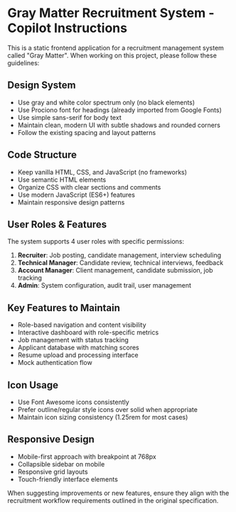 <!-- Use this file to provide workspace-specific custom instructions to Copilot. For more details, visit https://code.visualstudio.com/docs/copilot/copilot-customization#_use-a-githubcopilotinstructionsmd-file -->

# Gray Matter Recruitment System - Copilot Instructions

This is a static frontend application for a recruitment management system called "Gray Matter". When working on this project, please follow these guidelines:

## Design System
- Use gray and white color spectrum only (no black elements)
- Use Prociono font for headings (already imported from Google Fonts)
- Use simple sans-serif for body text
- Maintain clean, modern UI with subtle shadows and rounded corners
- Follow the existing spacing and layout patterns

## Code Structure
- Keep vanilla HTML, CSS, and JavaScript (no frameworks)
- Use semantic HTML elements
- Organize CSS with clear sections and comments
- Use modern JavaScript (ES6+) features
- Maintain responsive design patterns

## User Roles & Features
The system supports 4 user roles with specific permissions:
1. **Recruiter**: Job posting, candidate management, interview scheduling
2. **Technical Manager**: Candidate review, technical interviews, feedback
3. **Account Manager**: Client management, candidate submission, job tracking
4. **Admin**: System configuration, audit trail, user management

## Key Features to Maintain
- Role-based navigation and content visibility
- Interactive dashboard with role-specific metrics
- Job management with status tracking
- Applicant database with matching scores
- Resume upload and processing interface
- Mock authentication flow

## Icon Usage
- Use Font Awesome icons consistently
- Prefer outline/regular style icons over solid when appropriate
- Maintain icon sizing consistency (1.25rem for most cases)

## Responsive Design
- Mobile-first approach with breakpoint at 768px
- Collapsible sidebar on mobile
- Responsive grid layouts
- Touch-friendly interface elements

When suggesting improvements or new features, ensure they align with the recruitment workflow requirements outlined in the original specification.
